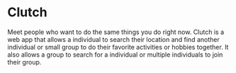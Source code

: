 # Clutch
Meet people who want to do the same things you do right now.
Clutch is a web app that allows a individual to search their location and find another individual or small group to do their favorite activities or hobbies together. It also allows a group to search for a individual or multiple individuals to join their group.
